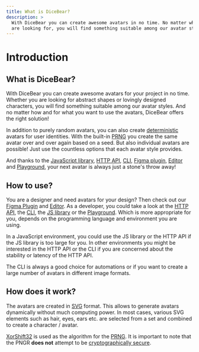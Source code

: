 ```yaml
---
title: What is DiceBear?
description: >
  With DiceBear you can create awesome avatars in no time. No matter what you
  are looking for, you will find something suitable among our avatar styles.
---
```


# Introduction

## What is DiceBear?

With DiceBear you can create awesome avatars for your project in no time.
Whether you are looking for abstract shapes or lovingly designed characters, you
will find something suitable among our avatar styles. And no matter how and for
what you want to use the avatars, DiceBear offers the right solution!

In addition to purely random avatars, you can also create
[deterministic](https://en.wikipedia.org/wiki/Deterministic_algorithm) avatars
for user identities. With the built-in
[PRNG](https://en.wikipedia.org/wiki/Pseudorandom_number_generator) you create
the same avatar over and over again based on a seed. But also individual avatars
are possible! Just use the countless options that each avatar style provides.

And thanks to the [JavaScript library](/how-to-use/js-library/),
[HTTP API](/how-to-use/http-api/), [CLI](/how-to-use/cli/),
[Figma plugin](https://www.figma.com/community/plugin/1005765655729342787/DiceBear-Exporter),
[Editor](https://editor.dicebear.com) and [Playground](/playground/), your next
avatar is always just a stone's throw away!

## How to use?

You are a designer and need avatars for your design? Then check out our
[Figma Plugin](https://www.figma.com/community/plugin/1005765655729342787/DiceBear-Exporter)
and [Editor](https://editor.dicebear.com). As a developer, you could take a look
at the [HTTP API](/how-to-use/http-api/), the [CLI](/how-to-use/cli/), the
[JS library](/how-to-use/js-library/) or the [Playground](/playground/). Which
is more appropriate for you, depends on the programming language and environment
you are using.

In a JavaScript environment, you could use the JS library or the HTTP API if the
JS library is too large for you. In other environments you might be interested
in the HTTP API or the CLI if you are concerned about the stability or latency
of the HTTP API.

The CLI is always a good choice for automations or if you want to create a large
number of avatars in different image formats.

## How does it work?

The avatars are created in
[SVG](https://en.wikipedia.org/wiki/Scalable_Vector_Graphics) format. This
allows to generate avatars dynamically without much computing power. In most
cases, various SVG elements such as hair, eyes, ears etc. are selected from a
set and combined to create a character / avatar.

[XorShift32](https://en.wikipedia.org/wiki/Xorshift) is used as the algorithm
for the [PRNG](https://en.wikipedia.org/wiki/Pseudorandom_number_generator). It
is important to note that the PNGR **does not** attempt to be
[cryptographically secure](https://en.wikipedia.org/wiki/Cryptographically-secure_pseudorandom_number_generator).
